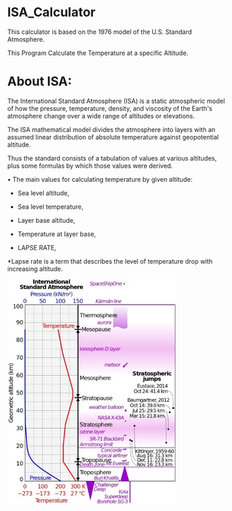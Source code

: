 # ISA_Calculator
This calculator is based on the 1976 model of the U.S. Standard Atmosphere.

This Program Calculate the Temperature at a specific Altitude.
# About ISA:

  The International Standard Atmosphere (ISA) is a static atmospheric model of how the pressure, temperature, density, and viscosity of the Earth's atmosphere change over a wide range of altitudes or elevations.

  The ISA mathematical model divides the atmosphere into layers with an assumed linear distribution of absolute temperature against geopotential altitude.

  Thus the standard consists of a tabulation of values at various altitudes, plus some formulas by which those values were derived.
  
  • The main values for calculating temperature by given altitude:
  
  - Sea level altitude,
  
  - Sea level temperature,
      
  - Layer base altitude,
      
  - Temperature at layer base,
      
  - LAPSE RATE,

   *Lapse rate is a term that describes the level of temperature drop with increasing altitude. 
   
    
 <img src = "Comparison_International_Standard_Atmosphere_space_diving.JPG">
    
